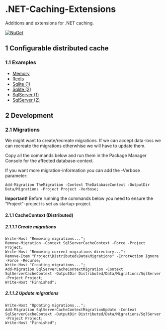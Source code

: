 # .NET-Caching-Extensions

Additions and extensions for .NET caching.

[![NuGet](https://img.shields.io/nuget/v/RegionOrebroLan.Caching.svg?label=NuGet)](https://www.nuget.org/packages/RegionOrebroLan.Caching)

## 1 Configurable distributed cache

### 1.1 Examples

- [Memory](/Source/Sample/Application/appsettings.Memory-DistributedCache.json)
- [Redis](/Source/Sample/Application/appsettings.Redis-DistributedCache.json)
- [Sqlite (1)](/Source/Sample/Application/appsettings.Sqlite-DistributedCache-1.json)
- [Sqlite (2)](/Source/Sample/Application/appsettings.Sqlite-DistributedCache-2.json)
- [SqlServer (1)](/Source/Sample/Application/appsettings.SqlServer-DistributedCache-1.json)
- [SqlServer (2)](/Source/Sample/Application/appsettings.SqlServer-DistributedCache-2.json)

## 2 Development

### 2.1 Migrations

We might want to create/recreate migrations. If we can accept data-loss we can recreate the migrations otherwhise we will have to update them.

Copy all the commands below and run them in the Package Manager Console for the affected database-context.

If you want more migration-information you can add the -Verbose parameter:

	Add-Migration TheMigration -Context TheDatabaseContext -OutputDir Data/Migrations -Project Project -Verbose;

**Important!** Before running the commands below you need to ensure the "Project"-project is set as startup-project. 

#### 2.1.1 CacheContext (Distributed)

##### 2.1.1.1 Create migrations

	Write-Host "Removing migrations...";
	Remove-Migration -Context SqlServerCacheContext -Force -Project Project;
	Write-Host "Removing current migrations-directory...";
	Remove-Item "Project\Distributed\Data\Migrations" -ErrorAction Ignore -Force -Recurse;
	Write-Host "Creating migrations...";
	Add-Migration SqlServerCacheContextMigration -Context SqlServerCacheContext -OutputDir Distributed/Data/Migrations/SqlServer -Project Project;
	Write-Host "Finnished";

##### 2.1.1.2 Update migrations

	Write-Host "Updating migrations...";
	Add-Migration SqlServerCacheContextMigrationUpdate -Context SqlServerCacheContext -OutputDir Distributed/Data/Migrations/SqlServer -Project Project;
	Write-Host "Finnished";
